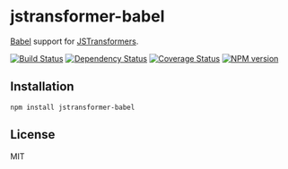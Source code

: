 # jstransformer-babel

[Babel](http://babeljs.io) support for [JSTransformers](https://github.com/jstransformers/jstransformer).

[![Build Status](https://img.shields.io/travis/jstransformers/jstransformer-babel/master.svg)](https://travis-ci.org/jstransformers/jstransformer-babel)
[![Dependency Status](https://img.shields.io/david/jstransformers/jstransformer-babel.svg)](https://david-dm.org/jstransformers/jstransformer-babel)
[![Coverage Status](https://img.shields.io/coveralls/jstransformers/jstransformer-babel/master.svg)](https://coveralls.io/r/jstransformers/jstransformer-babel?branch=master)
[![NPM version](https://img.shields.io/npm/v/jstransformer-babel.svg)](https://www.npmjs.org/package/jstransformer-babel)

## Installation

    npm install jstransformer-babel

## License

  MIT
